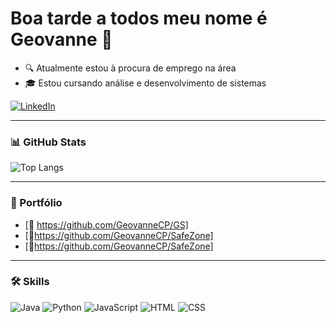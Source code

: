 # Boa tarde a todos meu nome é Geovanne 👋

- 🔍 Atualmente estou à procura de emprego na área  
- 🎓 Estou cursando análise e desenvolvimento de sistemas  


[![LinkedIn](https://img.shields.io/badge/LinkedIn-0077B5?style=for-the-badge&logo=linkedin&logoColor=white)](https://www.linkedin.com/in/geovanne-coneglian-775472353/)

---

### 📊 GitHub Stats
![Top Langs](https://github-readme-stats.vercel.app/api/top-langs/?username=GeovanneCP&layout=compact&theme=radical)

---

### 📂 Portfólio
- [📘 https://github.com/GeovanneCP/GS]
- [📘https://github.com/GeovanneCP/SafeZone]
- [📘https://github.com/GeovanneCP/SafeZone]

---

### 🛠️ Skills
![Java](https://img.shields.io/badge/Java-orange?style=for-the-badge&logo=java&logoColor=white)
![Python](https://img.shields.io/badge/Python-blue?style=for-the-badge&logo=python&logoColor=white)
![JavaScript](https://img.shields.io/badge/JavaScript-yellow?style=for-the-badge&logo=javascript&logoColor=black)
![HTML](https://img.shields.io/badge/HTML-orange?style=for-the-badge&logo=html5&logoColor=white)
![CSS](https://img.shields.io/badge/CSS-blue?style=for-the-badge&logo=css3&logoColor=white)
